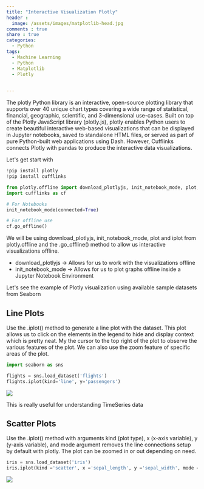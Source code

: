 ```yaml
---
title: "Interactive Visualization Plotly"
header :
  image: /assets/images/matplotlib-head.jpg
comments : true
share : true
categories:
  - Python
tags:
  - Machine Learning
  - Python
  - Matplotlib
  - Plotly
 

---
```


The plotly Python library is an interactive, open-source plotting library that supports over 40 unique chart types covering a wide range of statistical, financial, geographic, scientific, and 3-dimensional use-cases. Built on top of the Plotly JavaScript library (plotly.js), plotly enables Python users to create beautiful interactive web-based visualizations that can be displayed in Jupyter notebooks, saved to standalone HTML files, or served as part of pure Python-built web applications using Dash. However, Cufflinks connects Plotly with pandas to produce the interactive data visualizations.

Let's get start with

```python
!pip install plotly
!pip install cufflinks

from plotly.offline import download_plotlyjs, init_notebook_mode, plot, iplot
import cufflinks as cf

# For Notebooks
init_notebook_mode(connected=True)

# For offline use
cf.go_offline()
```

We will be using download_plotlyjs, init_notebook_mode, plot and iplot from plotly.offline and the .go_offline() method to allow us interactive visualizations offline.

- download_plotlyjs -> Allows for us to work with the visualizations offline
- init_notebook_mode -> Allows for us to plot graphs offline inside a Jupyter Notebook Environment

Let's see the example of Plotly visualization using available sample datasets from Seaborn

## Line Plots

Use the .iplot() method to generate a line plot with the dataset. This plot allows us to click on the elements in the legend to hide and display context which is pretty neat. My the cursor to the top right of the plot to observe the various features of the plot. We can also use the zoom feature of specific areas of the plot.

```python
import seaborn as sns

flights = sns.load_dataset('flights')
flights.iplot(kind='line', y='passengers')
```

![](https://i.ibb.co/XV381jr/ezgif-2-1791205089be.gif)

This is really useful for understanding TimeSeries data 

## Scatter Plots

Use the .iplot() method with arguments kind (plot type), x (x-axis variable), y (y-axis variable), and mode argument removes the line connections setup by default with plotly. The plot can be zoomed in or out depending on need.

```python
iris = sns.load_dataset('iris')
iris.iplot(kind ='scatter', x ='sepal_length', y ='sepal_width', mode ='markers') 
```

![](https://i.ibb.co/zrX1SKX/ezgif-2-a281e19dfc8e.gif)


